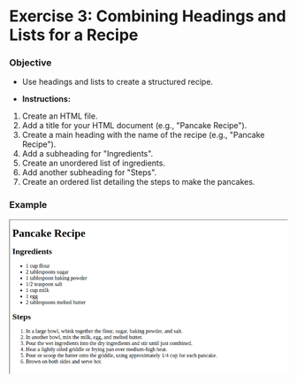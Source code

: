 # Exercise 3: Combining Headings and Lists for a Recipe
### Objective
- Use headings and lists to create a structured recipe.

- **Instructions:**

1. Create an HTML file.
2. Add a title for your HTML document (e.g., "Pancake Recipe").
3. Create a main heading with the name of the recipe (e.g., "Pancake Recipe").
4. Add a subheading for "Ingredients".
5. Create an unordered list of ingredients.
6. Add another subheading for "Steps".
7. Create an ordered list detailing the steps to make the pancakes.

### Example
![Recipe](../images/img3.png)
